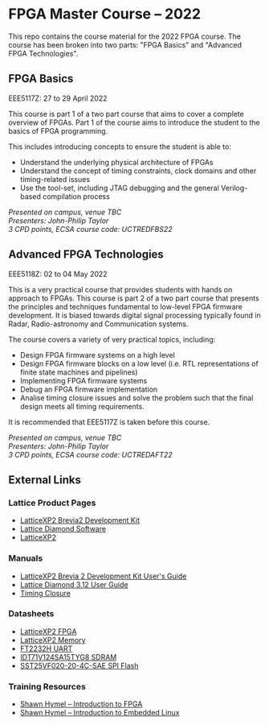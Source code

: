 # FPGA Master Course &ndash; 2022

This repo contains the course material for the 2022 FPGA course.  The course has been broken into two parts: "FPGA Basics" and "Advanced FPGA Technologies".

## FPGA Basics

EEE5117Z: 27 to 29 April 2022

This course is part 1 of a two part course that aims to cover a complete 
overview of FPGAs. Part 1 of the course aims to introduce the student to the 
basics of FPGA programming.

This includes introducing concepts to ensure the student is able to:

- Understand the underlying physical architecture of FPGAs
- Understand the concept of timing constraints, clock domains and other timing-related issues
- Use the tool-set, including JTAG debugging and the general Verilog-based compilation process

_Presented on campus, venue TBC_<br/>
_Presenters: John-Philip Taylor_<br/>
_3 CPD points, ECSA course code: UCTREDFBS22_

## Advanced FPGA Technologies

EEE5118Z: 02 to 04 May 2022

This is a very practical course that provides students with hands on approach 
to FPGAs. This course is part 2 of a two part course that presents the 
principles and techniques fundamental to low-level FPGA firmware
development.  It is biased towards digital signal processing typically
found in Radar, Radio-astronomy and Communication systems.

The course covers a variety of very practical topics, including:

- Design FPGA firmware systems on a high level
- Design FPGA firmware blocks on a low level (i.e. RTL representations of finite state machines and pipelines)
- Implementing FPGA firmware systems
- Debug an FPGA firmware implementation
- Analise timing closure issues and solve the problem such that the final design meets all timing requirements.

It is recommended that EEE5117Z is taken before this course.

_Presented on campus, venue TBC_<br/>
_Presenters: John-Philip Taylor_<br/>
_3 CPD points, ECSA course code: UCTREDAFT22_

## External Links

### Lattice Product Pages

- [LatticeXP2 Brevia2 Development Kit](https://www.latticesemi.com/latticexp2-brevia)
- [Lattice Diamond Software](https://www.latticesemi.com/en/Products/DesignSoftwareAndIP/FPGAandLDS/LatticeDiamond)
- [LatticeXP2](https://www.latticesemi.com/en/Products/FPGAandCPLD/LatticeXP2)

### Manuals

- [LatticeXP2 Brevia 2 Development Kit User's Guide](https://www.latticesemi.com/view_document?document_id=43735)
- [Lattice Diamond 3.12 User Guide](https://www.latticesemi.com/view_document?document_id=53077)
- [Timing Closure](https://www.latticesemi.com/-/media/LatticeSemi/Documents/UserManuals/RZ/Timing_Closure_Document.ashx?document_id=45588)

### Datasheets

- [LatticeXP2 FPGA](https://www.latticesemi.com/view_document?document_id=24635)
- [LatticeXP2 Memory](https://www.latticesemi.com/-/media/LatticeSemi/Documents/ApplicationNotes/IK2/FPGA-UG-02080-2-3-LatticeXP2-Memory.ashx?document_id=23976)
- [FT2232H UART](http://www.ftdichip.com/Support/Documents/DataSheets/ICs/DS_FT2232H.pdf)
- [IDT71V124SA15TYG8 SDRAM](https://www.renesas.com/us/en/document/dst/71v124sa-datasheet)
- [SST25VF020-20-4C-SAE SPI Flash](http://ww1.microchip.com/downloads/en/devicedoc/25078a.pdf)

### Training Resources

- [Shawn Hymel &ndash; Introduction to FPGA](https://www.youtube.com/playlist?list=PLEBQazB0HUyT1WmMONxRZn9NmQ_9CIKhb)
- [Shawn Hymel &ndash; Introduction to Embedded Linux](https://www.youtube.com/playlist?list=PLEBQazB0HUyTpoJoZecRK6PpDG31Y7RPB)

